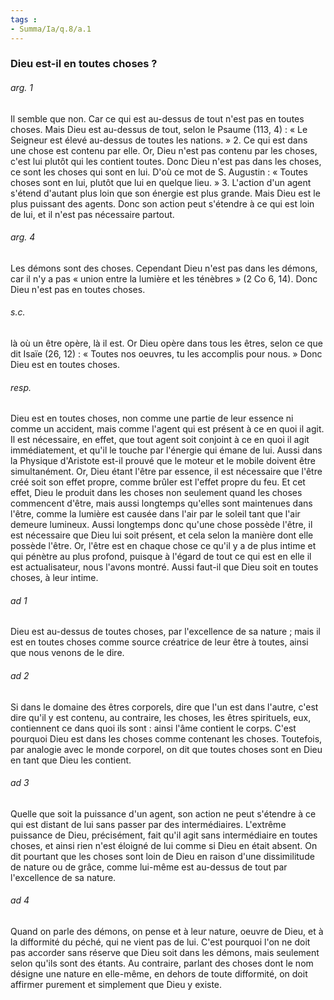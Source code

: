 ```yaml
---
tags : 
- Summa/Ia/q.8/a.1
---
```


### Dieu est-il en toutes choses ?

###### arg. 1
Il semble que non. Car ce qui est au-dessus de tout n'est pas en toutes choses. Mais Dieu est au-dessus de tout, selon le Psaume (113, 4) : « Le Seigneur est élevé au-dessus de toutes les nations. » 2. Ce qui est dans une chose est contenu par elle. Or, Dieu n'est pas contenu par les choses, c'est lui plutôt qui les contient toutes. Donc Dieu n'est pas dans les choses, ce sont les choses qui sont en lui. D'où ce mot de S. Augustin : « Toutes choses sont en lui, plutôt que lui en quelque lieu. » 3. L'action d'un agent s'étend d'autant plus loin que son énergie est plus grande. Mais Dieu est le plus puissant des agents. Donc son action peut s'étendre à ce qui est loin de lui, et il n'est pas nécessaire partout. 

###### arg. 4
Les démons sont des choses. Cependant Dieu n'est pas dans les démons, car il n'y a pas « union entre la lumière et les ténèbres » (2 Co 6, 14). Donc Dieu n'est pas en toutes choses. 

###### s.c.
là où un être opère, là il est. Or Dieu opère dans tous les êtres, selon ce que dit Isaïe (26, 12) : « Toutes nos oeuvres, tu les accomplis pour nous. » Donc Dieu est en toutes choses. 

###### resp.
Dieu est en toutes choses, non comme une partie de leur essence ni comme un accident, mais comme l'agent qui est présent à ce en quoi il agit. Il est nécessaire, en effet, que tout agent soit conjoint à ce en quoi il agit immédiatement, et qu'il le touche par l'énergie qui émane de lui. Aussi dans la Physique d'Aristote est-il prouvé que le moteur et le mobile doivent être simultanément. Or, Dieu étant l'être par essence, il est nécessaire que l'être créé soit son effet propre, comme brûler est l'effet propre du feu. Et cet effet, Dieu le produit dans les choses non seulement quand les choses commencent d'être, mais aussi longtemps qu'elles sont maintenues dans l'être, comme la lumière est causée dans l'air par le soleil tant que l'air demeure lumineux. Aussi longtemps donc qu'une chose possède l'être, il est nécessaire que Dieu lui soit présent, et cela selon la manière dont elle possède l'être. Or, l'être est en chaque chose ce qu'il y a de plus intime et qui pénètre au plus profond, puisque à l'égard de tout ce qui est en elle il est actualisateur, nous l'avons montré. Aussi faut-il que Dieu soit en toutes choses, à leur intime. 

###### ad 1
Dieu est au-dessus de toutes choses, par l'excellence de sa nature ; mais il est en toutes choses comme source créatrice de leur être à toutes, ainsi que nous venons de le dire. 

###### ad 2
Si dans le domaine des êtres corporels, dire que l'un est dans l'autre, c'est dire qu'il y est contenu, au contraire, les choses, les êtres spirituels, eux, contiennent ce dans quoi ils sont : ainsi l'âme contient le corps. C'est pourquoi Dieu est dans les choses comme contenant les choses. Toutefois, par analogie avec le monde corporel, on dit que toutes choses sont en Dieu en tant que Dieu les contient. 

###### ad 3
Quelle que soit la puissance d'un agent, son action ne peut s'étendre à ce qui est distant de lui sans passer par des intermédiaires. L'extrême puissance de Dieu, précisément, fait qu'il agit sans intermédiaire en toutes choses, et ainsi rien n'est éloigné de lui comme si Dieu en était absent. On dit pourtant que les choses sont loin de Dieu en raison d'une dissimilitude de nature ou de grâce, comme lui-même est au-dessus de tout par l'excellence de sa nature. 

###### ad 4
Quand on parle des démons, on pense et à leur nature, oeuvre de Dieu, et à la difformité du péché, qui ne vient pas de lui. C'est pourquoi l'on ne doit pas accorder sans réserve que Dieu soit dans les démons, mais seulement selon qu'ils sont des étants. Au contraire, parlant des choses dont le nom désigne une nature en elle-même, en dehors de toute difformité, on doit affirmer purement et simplement que Dieu y existe. 




